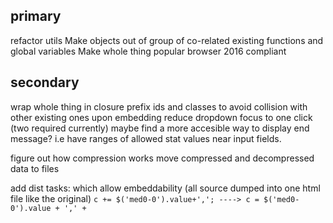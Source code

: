 primary
-------

refactor utils
Make objects out of group of co-related existing functions and global variables
Make whole thing popular browser 2016 compliant

secondary
---------

wrap whole thing in closure
prefix ids and classes to avoid collision with other existing ones upon embedding
reduce dropdown focus to one click (two required currently)
maybe find a more accesible way to display end message? i.e have ranges of allowed stat values near input fields.

figure out how compression works
move compressed and decompressed data to files

add dist tasks: which allow embeddability (all source dumped into one html file like the original)
`c += $('med0-0').value+','; ----> c = $('med0-0').value + ',' +`
